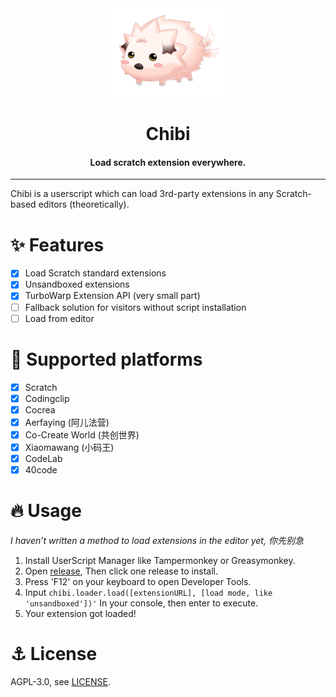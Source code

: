 <div align="center">

<img alt="logo" src="./assets/chibi.png" width="200px">

# Chibi
#### Load scratch extension everywhere.

</div>

---

Chibi is a userscript which can load 3rd-party extensions in any Scratch-based editors (theoretically).
# ✨ Features
- [x] Load Scratch standard extensions
- [x] Unsandboxed extensions
- [x] TurboWarp Extension API (very small part)
- [ ] Fallback solution for visitors without script installation
- [ ] Load from editor

# 🌈 Supported platforms
- [x] Scratch
- [x] Codingclip
- [x] Cocrea
- [x] Aerfaying (阿儿法营)
- [x] Co-Create World (共创世界)
- [x] Xiaomawang (小码王)
- [x] CodeLab
- [x] 40code

# 🔥 Usage
*I haven’t written a method to load extensions in the editor yet, 你先别急*

1. Install UserScript Manager like Tampermonkey or Greasymonkey.
2. Open [release](https://github.com/SimonShiki/chibi/releases), Then click one release to install.
3. Press 'F12' on your keyboard to open Developer Tools.
4. Input ``chibi.loader.load([extensionURL], [load mode, like 'unsandboxed'])'`` In your console, then enter to execute.
5. Your extension got loaded!

# ⚓ License
AGPL-3.0, see [LICENSE](./LICENSE).
